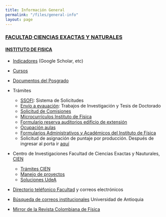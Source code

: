 ```yaml
---
title: Información General
permalink: "/files/general-info"
layout: page
---
```


### [FACULTAD CIENCIAS EXACTAS Y NATURALES](http://bit.ly/fcen)

#### [INSTITUTO DE FISICA](http://bit.ly/instituto-de-fisica)

* [Indicadores](../indicador) (Google Scholar, etc)
* [Cursos](../curso/fisica)
* [Documentos del Posgrado](https://sites.google.com/a/fisica.udea.edu.co/posgrado/)
* Trámites
  * [SSOFI](http://ssofi.udea.edu.co:8080/ssoficienat/index.jsp): Sistema de Solicitudes
  * [Envío a evauación](http://fisica.udea.edu.co/journal): Trabajos de Investigación y Tesis de Doctorado
  * [Solicitud de Comisiones](http://bit.ly/fcen-comisiones)
  * [Microcurrículos Instituto de Física]()
  * [Formulario reserva auditorios edificio de extensión](https://docs.google.com/a/fundacionudea.com/forms/d/1CFR0UwAMJSQZ3C9RhryI9xQpPrJ-OvlyMhHIZrGfn10/edit)
  * [Ocupación aulas](https://docs.google.com/spreadsheets/d/1jElyPXlaMzhO_APkg9_9KXdRhuY5HffwOk6JmyosU6k/edit#gid=152198788)
  * [Formularios Administrativos y Académicos del Instituto de Física](http://astronomia-udea.co/principal/es/content/formularios-administrativos-y-acad%C3%A9micos-del-instituto-de-f%C3%ADsica)
  * Solicitud de asignación de puntaje por producción. Después de ingresar al porta ir [aquí](http://asone.udea.edu.co/puntajeDocente/#/consultarSolicitudesDocentes)


* Centro de Investigaciones Facultad de Ciencias Exactas y Nauturales, [CIEN](http://bit.ly/cien-udea)
  * [Trámites CIEN](https://infocien.wordpress.com)
  * [Manejo de proyectos](http://cien.udea.edu.co)
  * [Soluciones UdeA](https://soluciones.udea.edu.co)
  
* [Directorio teléfonico Facultad](http://bit.ly/TeléfonosFCEN) y correos electrónicos

* [Búsqueda de correos institucionales](http://bit.ly/correoUdeA) Universidad de Antioquia
  
* [Mirror de la Revista Colombiana de Física](http://fisica.udea.edu.co/rcf)

